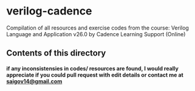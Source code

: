 # verilog-cadence 
Compilation of all resources and exercise codes from the course: Verilog Language and Application v26.0 by Cadence Learning Support (Online)
## Contents of this directory

#### if any inconsistensies in codes/ resources are found, I would really appreciate if you could pull request with edit details or contact me at saigov14@gmail.com
